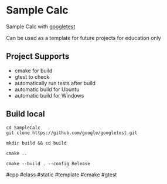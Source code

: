 # Sample Calc
Sample Calc with [googletest](https://github.com/google/googletest)

Can be used as a template for future projects for education only

## Project Supports
* cmake for build
* gtest to check
* automatically run tests after build
* automatic build for Ubuntu
* automatic build for Windows

## Build local
```shell
cd SampleCalc
git clone https://github.com/google/googletest.git

mkdir build && cd build

cmake ..

cmake --build . --config Release
```

#cpp #class #static #template #cmake #gtest